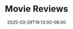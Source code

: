 ---
title: "Movie Reviews"
description: "Reviews of movie things I've watched."
date: "2025-03-29T19:13:00-08:00"
slug: "movies"
---